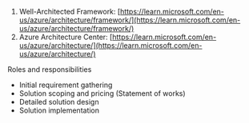 1. Well-Architected Framework: [https://learn.microsoft.com/en-us/azure/architecture/framework/](https://learn.microsoft.com/en-us/azure/architecture/framework/) 
2. Azure Architecture Center: [https://learn.microsoft.com/en-us/azure/architecture/](https://learn.microsoft.com/en-us/azure/architecture/)

Roles and responsibilities

- Initial requirement gathering
- Solution scoping and pricing (Statement of works)
- Detailed solution design
- Solution implementation